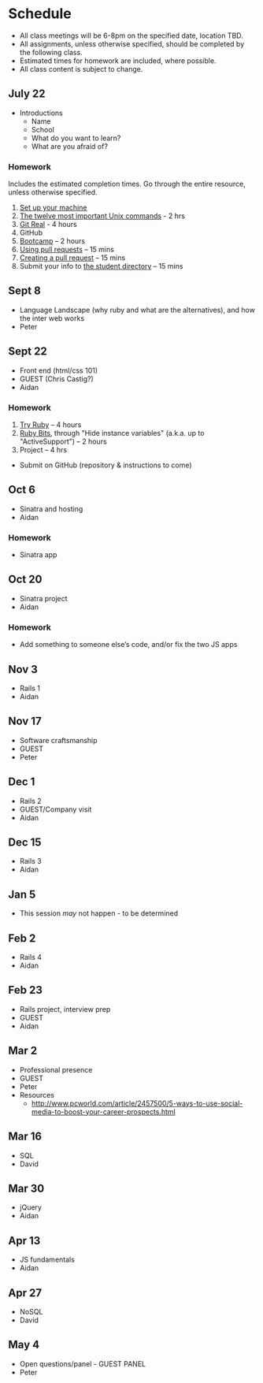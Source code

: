 # Schedule

* All class meetings will be 6-8pm on the specified date, location TBD.
* All assignments, unless otherwise specified, should be completed by the following class.
* Estimated times for homework are included, where possible.
* All class content is subject to change.

## July 22

* Introductions
    * Name
    * School
    * What do you want to learn?
    * What are you afraid of?

### Homework

Includes the estimated completion times. Go through the entire resource, unless otherwise specified.

1. [Set up your machine](setup.md)
1. [The twelve most important Unix commands](http://lab.demog.berkeley.edu/Docs/12important/12important.pdf) - 2 hrs
1. [Git Real](https://www.codeschool.com/courses/git-real) - 4 hours
1. GitHub
  1. [Bootcamp](https://help.github.com/categories/54/articles) – 2 hours
  1. [Using pull requests](https://help.github.com/articles/using-pull-requests) – 15 mins
  1. [Creating a pull request](https://help.github.com/articles/creating-a-pull-request) – 15 mins
1. Submit your info to [the student directory](https://github.com/cuny-nytech/students) – 15 mins

## Sept 8
* Language Landscape (why ruby and what are the alternatives), and how the inter web works
* Peter

## Sept 22
* Front end (html/css 101)
* GUEST (Chris Castig?)
* Aidan

### Homework

1. [Try Ruby](https://www.codeschool.com/courses/try-ruby) – 4 hours
1. [Ruby Bits](https://www.codeschool.com/courses/ruby-bits), through "Hide instance variables" (a.k.a. up to "ActiveSupport") – 2 hours
1. Project – 4 hrs
  * Submit on GitHub (repository & instructions to come)

## Oct 6
* Sinatra and hosting
* Aidan

### Homework

* Sinatra app

## Oct 20
* Sinatra project
* Aidan

### Homework

* Add something to someone else’s code, and/or fix the two JS apps

## Nov 3
* Rails 1
* Aidan

## Nov 17
* Software craftsmanship
* GUEST
* Peter

## Dec 1
* Rails 2
* GUEST/Company visit
* Aidan

## Dec 15
* Rails 3
* Aidan

## Jan 5
* This session *may* not happen - to be determined

## Feb 2
* Rails 4
* Aidan

## Feb 23
* Rails project, interview prep
* GUEST
* Aidan

## Mar 2
* Professional presence
* GUEST
* Peter
* Resources
  * http://www.pcworld.com/article/2457500/5-ways-to-use-social-media-to-boost-your-career-prospects.html

## Mar 16
* SQL
* David

## Mar 30
* jQuery
* Aidan

## Apr 13
* JS fundamentals
* Aidan

## Apr 27
* NoSQL
* David

## May 4
* Open questions/panel - GUEST PANEL
* Peter
